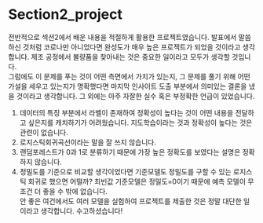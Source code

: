 # Section2_project

전반적으로 섹션2에서 배운 내용을 적절하게 활용한 프로젝트였습니다. 발표에서 말씀하신 것처럼 코로나만 아니었다면 완성도가 매우 높은 프로젝트가 되었을 것이라고 생각합니다. 
제조 공정에서 불량품을 찾아내는 것은 중요한 일이라고 모두가 생각할 것입니다. <br>
그럼에도 이 문제를 푸는 것이 어떤 측면에서 가치가 있는지, 그 문제를 풀기 위해 어떤 가설을 세우고 있는지가 명확했다면 마지막 인사이트 도출 부분에서 의미있는 결론을 냈을 것이라고 생각합니다. 그 외에는 아주 자잘한 실수 혹은 부정확한 언급이 있었습니다.<br>

1) 데이터의 특징 부분에서 라벨이 존재하여 정확성이 높다는 것이 어떤 내용을 전달하고 싶은지를 캐치하기가 어려웠습니다. 지도학습이라는 것과 정확성이 높다는 것은 관련이 없습니다. <br>
2) 로지스틱회귀곡선이라는 말을 잘 쓰지 않습니다. <br>
3) 랜덤포레스트가 0과 1로 분류하기 때문에 가장 높은 정확도를 보였다는 설명은 정확하지 않습니다. <br>
4) 정밀도를 기준으로 비교할 생각이었다면 기준모델도 정밀도를 구할 수 있는 로지스틱 회귀로 했으면 어떨까? 최빈값 기준모델은 정밀도=0이기 때문에 예측 모델이 무조건 더 좋을 수 밖에 없습니다. <br>
안 좋은 여건에서도 여러 모델을 실험하여 프로젝트를 제출한 것은 정말 대단한 일이라고 생각합니다. 수고하셨습니다!
